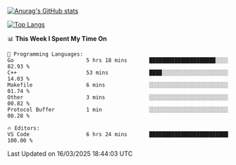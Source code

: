 [![Anurag's GitHub stats](https://github-readme-stats.vercel.app/api?username=wugouzi&count_private=true)](https://github.com/anuraghazra/github-readme-stats)

[![Top Langs](https://github-readme-stats.vercel.app/api/top-langs/?username=wugouzi&layout=compact&count_private=true&hide=html)](https://github.com/anuraghazra/github-readme-stats)

<!--START_SECTION:waka-->
📊 **This Week I Spent My Time On** 

```text
💬 Programming Languages: 
Go                       5 hrs 18 mins       █████████████████████░░░░   82.93 % 
C++                      53 mins             ████░░░░░░░░░░░░░░░░░░░░░   14.03 % 
Makefile                 6 mins              ░░░░░░░░░░░░░░░░░░░░░░░░░   01.74 % 
Other                    3 mins              ░░░░░░░░░░░░░░░░░░░░░░░░░   00.82 % 
Protocol Buffer          1 min               ░░░░░░░░░░░░░░░░░░░░░░░░░   00.28 % 

🔥 Editors: 
VS Code                  6 hrs 24 mins       █████████████████████████   100.00 % 
```


 Last Updated on 16/03/2025 18:44:03 UTC
<!--END_SECTION:waka-->

<!--
**wugouzi/wugouzi** is a ✨ _special_ ✨ repository because its `README.md` (this file) appears on your GitHub profile.

Here are some ideas to get you started:

- 🔭 I’m currently working on ...
- 🌱 I’m currently learning ...
- 👯 I’m looking to collaborate on ...
- 🤔 I’m looking for help with ...
- 💬 Ask me about ...
- 📫 How to reach me: ...
- 😄 Pronouns: ...
- ⚡ Fun fact: ...
-->
